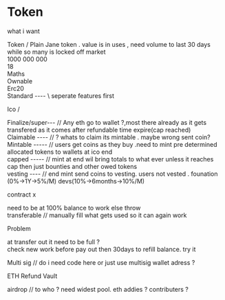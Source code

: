 # Token

what i want


Token / Plain Jane token . value is in uses , 
need volume to last 30 days while so many is locked off market<br/>
1000 000 000 <br/>
18 <br/>
Maths <br/>
Ownable <br/>
Erc20 <br/>
Standard   ----    \\ seperate features first  <br/>

Ico / 

Finalize/super--- // Any eth go to wallet ?,most there already as it gets transfered as 
                  it comes after refundable time expire(cap reached) <br/>
Claimable  ---- // ? whats to claim its mintable . maybe wrong sent coin? <br/>
Mintable ----- // users get coins as they buy .need to mint pre determined allocated tokens to wallets at ico end <br/>
capped  ----- // mint at end wil bring totals to what ever unless it reaches cap then just bounties and other owed tokens <br/>
vesting ---- // end mint send coins to vesting. users not vested . founation (0%->1Y->5%/M) devs(10%->6months->10%/M) <br/>

contract x <br/>

need to be at 100% balance to work else throw <br/>
transferable    // manually fill what gets used so it can again work <br/>

Problem <br/>

at transfer out it need to be full ?  <br/>
check new work before pay out then 30days to refill balance.  try it  <br/>

Multi sig  //   do i need code here or just use multisig wallet adress ? <br/>

ETH Refund Vault <br/>

airdrop   // to who ? need widest pool. eth addies ? contributers ?  
<br/>

